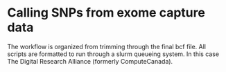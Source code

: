 # Calling SNPs from exome capture data
The workflow is organized from trimming through the final bcf file. All scripts are formatted to run through a slurm queueing system. In this case The Digital Research Alliance (formerly ComputeCanada).
